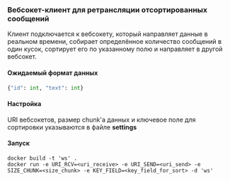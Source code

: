### Вебсокет-клиент для ретрансляции отсортированных сообщений

Клиент подключается к вебсокету, который направляет данные в реальном времени, собирает 
определённое количество сообщений в один кусок, сортирует его по указанному полю и направляет
в другой вебсокет.

#### Ожидаемый формат данных
```python
{"id": int, "text": int}
```

#### Настройка
URI вебсокетов, размер chunk'а данных и ключевое поле для сортировки указываются в файле **settings**

#### Запуск
```commandline
docker build -t 'ws' . 
docker run -e URI_RCV=<uri_receive> -e URI_SEND=<uri_send> -e SIZE_CHUNK=<size_chunk> -e KEY_FIELD=<key_field_for_sort> -d 'ws'
```
